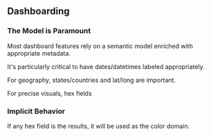 ## Dashboarding


### The Model is Paramount

Most dashboard features rely on a semantic model enriched with appropriate metadata.

It's particularly critical to have dates/datetimes labeled appropriately.

For geography, states/countries and lat/long are important.

For precise visuals, hex fields

### Implicit Behavior

If any hex field is the results, it will be used as the color domain.